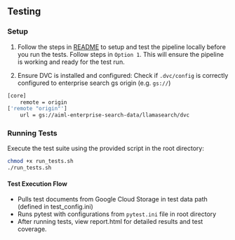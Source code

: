 ## Testing

### Setup

1. Follow the steps in [README](https://gitlab.aiml.team/products/aiml/enterprise-search/LlamaSearch/-/tree/sc19374/multi-tenancy-qdrant-updates/#running-locally) to setup and test the pipeline locally before you run the tests. Follow steps in `Option 1`. This will ensure the pipeline is working and ready for the test run.

2. Ensure DVC is installed and configured:
Check if `.dvc/config` is correctly configured to enterprise search gs origin (e.g. `gs://`)
```bash
[core]
    remote = origin
['remote "origin"']
    url = gs://aiml-enterprise-search-data/llamasearch/dvc
```
### Running Tests

Execute the test suite using the provided script in the root directory:
```bash
chmod +x run_tests.sh
./run_tests.sh
```

#### Test Execution Flow

- Pulls test documents from Google Cloud Storage in test data path (defined in test_config.ini)
- Runs pytest with configurations from `pytest.ini` file in root directory
- After running tests, view report.html for detailed results and test coverage.